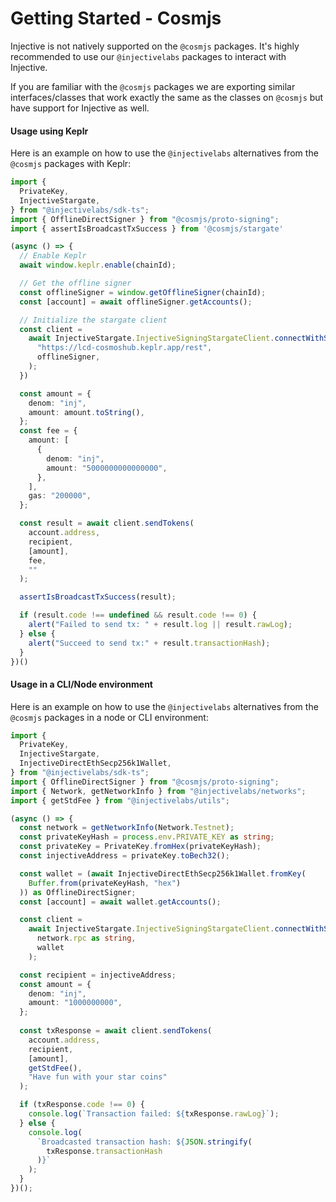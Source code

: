 # Getting Started - Cosmjs

Injective is not natively supported on the `@cosmjs` packages. It's highly recommended to use our `@injectivelabs` packages to interact with Injective.

If you are familiar with the `@cosmjs` packages we are exporting similar interfaces/classes that work exactly the same as the classes on `@cosmjs` but have support for Injective as well.

#### Usage using Keplr

Here is an example on how to use the `@injectivelabs` alternatives from the `@cosmjs` packages with Keplr:

```ts
import {
  PrivateKey,
  InjectiveStargate,
} from "@injectivelabs/sdk-ts";
import { OfflineDirectSigner } from "@cosmjs/proto-signing";
import { assertIsBroadcastTxSuccess } from '@cosmjs/stargate'

(async () => {
  // Enable Keplr
  await window.keplr.enable(chainId);

  // Get the offline signer
  const offlineSigner = window.getOfflineSigner(chainId);
  const [account] = await offlineSigner.getAccounts();

  // Initialize the stargate client
  const client =
    await InjectiveStargate.InjectiveSigningStargateClient.connectWithSigner(
      "https://lcd-cosmoshub.keplr.app/rest",
      offlineSigner,
    );
  })

  const amount = {
    denom: "inj",
    amount: amount.toString(),
  };
  const fee = {
    amount: [
      {
        denom: "inj",
        amount: "5000000000000000",
      },
    ],
    gas: "200000",
  };

  const result = await client.sendTokens(
    account.address,
    recipient,
    [amount],
    fee,
    ""
  );

  assertIsBroadcastTxSuccess(result);

  if (result.code !== undefined && result.code !== 0) {
    alert("Failed to send tx: " + result.log || result.rawLog);
  } else {
    alert("Succeed to send tx:" + result.transactionHash);
  }
})()
```

#### Usage in a CLI/Node environment

Here is an example on how to use the `@injectivelabs` alternatives from the `@cosmjs` packages in a node or CLI environment:

```ts
import {
  PrivateKey,
  InjectiveStargate,
  InjectiveDirectEthSecp256k1Wallet,
} from "@injectivelabs/sdk-ts";
import { OfflineDirectSigner } from "@cosmjs/proto-signing";
import { Network, getNetworkInfo } from "@injectivelabs/networks";
import { getStdFee } from "@injectivelabs/utils";

(async () => {
  const network = getNetworkInfo(Network.Testnet);
  const privateKeyHash = process.env.PRIVATE_KEY as string;
  const privateKey = PrivateKey.fromHex(privateKeyHash);
  const injectiveAddress = privateKey.toBech32();

  const wallet = (await InjectiveDirectEthSecp256k1Wallet.fromKey(
    Buffer.from(privateKeyHash, "hex")
  )) as OfflineDirectSigner;
  const [account] = await wallet.getAccounts();

  const client =
    await InjectiveStargate.InjectiveSigningStargateClient.connectWithSigner(
      network.rpc as string,
      wallet
    );

  const recipient = injectiveAddress;
  const amount = {
    denom: "inj",
    amount: "1000000000",
  };
  
  const txResponse = await client.sendTokens(
    account.address,
    recipient,
    [amount],
    getStdFee(),
    "Have fun with your star coins"
  );

  if (txResponse.code !== 0) {
    console.log(`Transaction failed: ${txResponse.rawLog}`);
  } else {
    console.log(
      `Broadcasted transaction hash: ${JSON.stringify(
        txResponse.transactionHash
      )}`
    );
  }
})();
```
